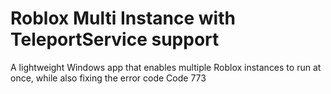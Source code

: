 # Roblox Multi Instance with TeleportService support
A lightweight Windows app that enables multiple Roblox instances to run at once, while also fixing the error code Code 773
